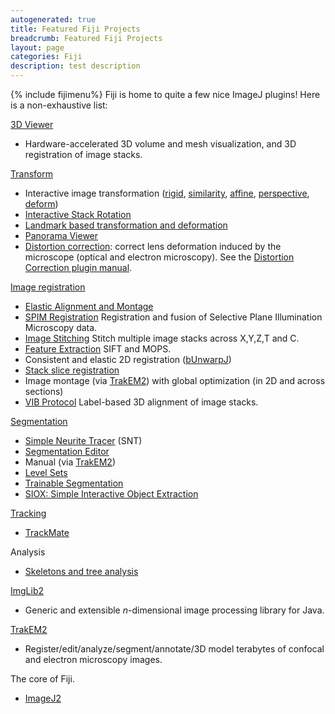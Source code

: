 ```yaml
---
autogenerated: true
title: Featured Fiji Projects
breadcrumb: Featured Fiji Projects
layout: page
categories: Fiji
description: test description
---
```


{% include fijimenu%}
 Fiji is home to quite a few nice ImageJ plugins! Here is a non-exhaustive list:

[3D Viewer](3D_Viewer)  

-   Hardware-accelerated 3D volume and mesh visualization, and 3D registration of image stacks.

[Transform](Category_Transform)  

-   Interactive image transformation ([rigid](Interactive_Rigid), [similarity](Interactive_Similarity), [affine](Interactive_Affine), [perspective](Interactive_Perspective), [deform](Interactive_Moving_Least_Squares))
-   [Interactive Stack Rotation](Interactive_Stack_Rotation)
-   [Landmark based transformation and deformation](Landmark_Correspondences)
-   [Panorama Viewer](http://fly.mpi-cbg.de/saalfeld/Projects/panorama.html)
-   [Distortion correction](Distortion_correction): correct lens deformation induced by the microscope (optical and electron microscopy). See the [Distortion Correction plugin manual](http://www.kaynig.de/downloads/DistortionCorrectionPlugin_Manual.pdf).

[Image registration](Plugins_Menu#Plugins_.3E_Registration)  

-   [Elastic Alignment and Montage](Elastic_Alignment_and_Montage)
-   [SPIM Registration](SPIM_Registration) Registration and fusion of Selective Plane Illumination Microscopy data.
-   [Image Stitching](Image_Stitching) Stitch multiple image stacks across X,Y,Z,T and C.
-   [Feature Extraction](Feature_Extraction) SIFT and MOPS.
-   Consistent and elastic 2D registration ([bUnwarpJ](http://biocomp.cnb.uam.es/~iarganda/bUnwarpJ/))
-   [Stack slice registration](Register_Virtual_Stack_Slices)
-   Image montage (via [TrakEM2](http://www.ini.uzh.ch/~acardona/trakem2.html)) with global optimization (in 2D and across sections)
-   [VIB Protocol](VIB_Protocol) Label-based 3D alignment of image stacks.

[Segmentation](Plugins_Menu#Plugins_.3E_Segmentation)  

-   [Simple Neurite Tracer](Simple_Neurite_Tracer) (SNT)
-   [Segmentation Editor](http://132.187.25.13/home/?category=Download&page=SegmentationEditor)
-   Manual (via [TrakEM2](http://www.ini.uzh.ch/~acardona/trakem2.html))
-   [Level Sets](Level_Sets)
-   [Trainable Segmentation](Trainable_Weka_Segmentation)
-   [SIOX: Simple Interactive Object Extraction](SIOX__Simple_Interactive_Object_Extraction)

[Tracking](Category_Tracking)  

-   [TrackMate](TrackMate)

Analysis  

-   [Skeletons and tree analysis](Category_Skeleton)

[ImgLib2](ImgLib2)  

-   Generic and extensible *n*-dimensional image processing library for Java.

[TrakEM2](TrakEM2)  

-   Register/edit/analyze/segment/annotate/3D model terabytes of confocal and electron microscopy images.

The core of Fiji.  

-   [ImageJ2](ImageJ2)


